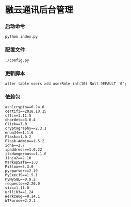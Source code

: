 # 融云通讯后台管理
### 启动命令  
    python index.py

### 配置文件  
    ./config.py

### 更新脚本  
    alter table users add userRole int(10) Null DEFAULT '0';

### 依赖包  
    asn1crypto==0.24.0
    certifi==2018.10.15
    cffi==1.11.5
    chardet==3.0.4
    Click==7.0
    cryptography==2.3.1
    enum34==1.1.6
    Flask==1.0.2
    Flask-Admin==1.5.2
    idna==2.7
    ipaddress==1.0.22
    itsdangerous==1.1.0
    Jinja2==2.10
    MarkupSafe==1.0
    Pillow==5.3.0
    pycparser==2.19
    PyExecJS==1.5.1
    PyMySQL==0.9.2
    requests==2.20.0
    six==1.11.0
    urllib3==1.24
    Werkzeug==0.14.1
    WTForms==2.2.1
